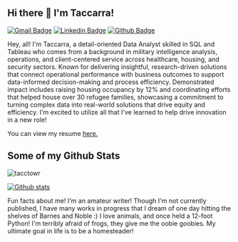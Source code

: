## Hi there 👋 I'm Taccarra!
[![Gmail Badge](https://img.shields.io/badge/-taccarra.towry@gmail.com-c14438?style=flat&logo=Gmail&logoColor=white&link=mailto:taccarra.towry@gmail.com)](mailto:taccarra.towry@gmail.com) 
[![Linkedin Badge](https://img.shields.io/badge/-taccarratowry-0072b1?style=flat&logo=Linkedin&logoColor=white&link=https://www.linkedin.com/in/taccarratowry/)](https://www.linkedin.com/in/taccarratowry/) [![Github Badge](https://img.shields.io/badge/-tacctowr-grey?style=flat&logo=github&logoColor=white&link=https://github.com/tacctowr/)](https://www.github.com/tacctowr/) <p align='left'>Hey, all! I'm Taccarra, a detail-oriented Data Analyst skilled in SQL and Tableau who comes from a background in military intelligence analysis, operations, and client-centered service across healthcare, housing, and security sectors. Known for delivering insightful, research-driven solutions that connect operational performance with business outcomes to support data-informed decision-making and process efficiency. Demonstrated impact includes raising housing occupancy by 12% and coordinating efforts that helped house over 30 refugee families, showcasing a commitment to turning complex data into real-world solutions that drive equity and efficiency. I'm excited to utilize all that I've learned to help drive innovation in a new role!</p><p align='left'> You can view my resume <a href='https://docs.google.com/document/d/1fyWZpUUhVgOKs05HOdxEnxqF3Uaye8wFOuDGGMbuI6I/edit?usp=sharing ' target=_blank><u>here</u>.</a></p>
## Some of my Github Stats
<p align=left> <img src=https://komarev.com/ghpvc/?username=tacctowr alt=tacctowr /> </p>

[![Github stats](https://github-readme-stats.vercel.app/api?username=tacctowr&show_icons=true&include_all_commits=true)](https://github.com/tacctowr/github-readme-stats)

Fun facts about me!
I'm an amateur writer! Though I'm not currently published, I have many works in progress that I dream of one day hitting the shelves of Barnes and Noble :)
I love animals, and once held a 12-foot Python!
I'm terribly afraid of frogs, they give me the oobie goobies.
My ultimate goal in life is to be a homesteader!
